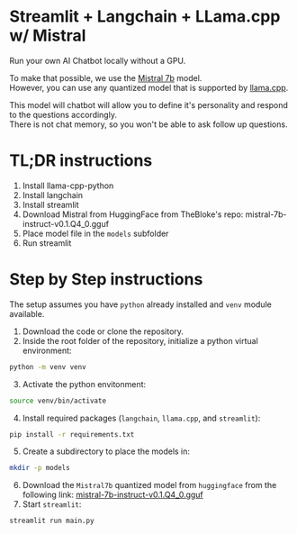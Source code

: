 # Streamlit + Langchain + LLama.cpp w/ Mistral

Run your own AI Chatbot locally without a GPU.

To make that possible, we use the [Mistral 7b](https://mistral.ai/news/announcing-mistral-7b/) model.  
However, you can use any quantized model that is supported by [llama.cpp](https://github.com/ggerganov/llama.cpp).

This model will chatbot will allow you to define it's personality and respond to the questions accordingly.  
There is not chat memory, so you won't be able to ask follow up questions.

# TL;DR instructions

1. Install llama-cpp-python
2. Install langchain
3. Install streamlit
4. Download Mistral from HuggingFace from TheBloke's repo: mistral-7b-instruct-v0.1.Q4_0.gguf
5. Place model file in the `models` subfolder
6. Run streamlit

# Step by Step instructions

The setup assumes you have `python` already installed and `venv` module available.

1. Download the code or clone the repository.
2. Inside the root folder of the repository, initialize a python virtual environment:
```bash
python -m venv venv
```
3. Activate the python envitonment:
```bash
source venv/bin/activate
```
4. Install required packages (`langchain`, `llama.cpp`, and `streamlit`):
```bash
pip install -r requirements.txt
```
5. Create a subdirectory to place the models in:
```bash
mkdir -p models
```
6. Download the `Mistral7b` quantized model from `huggingface` from the following link:
[mistral-7b-instruct-v0.1.Q4_0.gguf](https://huggingface.co/TheBloke/Mistral-7B-Instruct-v0.1-GGUF/resolve/main/mistral-7b-instruct-v0.1.Q4_0.gguf)
7. Start `streamlit`:
```bash
streamlit run main.py
```
